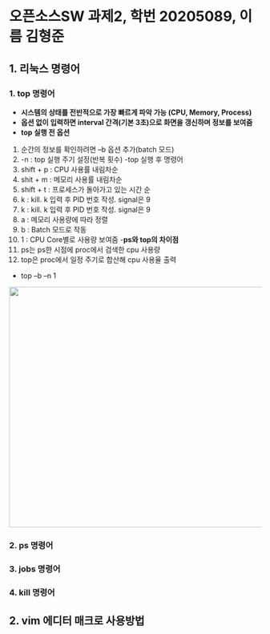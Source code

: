 # 오픈소스SW 과제2, 학번 20205089, 이름 김형준

## 1. 리눅스 명령어

### 1. top 명령어
- **시스템의 상태를 전반적으로 가장 빠르게 파악 가능 (CPU, Memory, Process)**
- **옵션 없이 입력하면 interval 간격(기본 3초)으로 화면을 갱신하며 정보를 보여줌**
- **top 실행 전 옵션**
 1. 순간의 정보를 확인하려면 –b 옵션 추가(batch 모드)
 2. -n : top 실행 주기 설정(반복 횟수)
-top 실행 후 명령어
 1. shift + p : CPU 사용률 내림차순
 2. shit + m : 메모리 사용률 내림차순
 3. shift + t : 프로세스가 돌아가고 있는 시간 순
 4. k : kill. k 입력 후 PID 번호 작성. signal은 9
 5. k : kill. k 입력 후 PID 번호 작성. signal은 9
 6. a : 메모리 사용량에 따라 정렬
 7. b : Batch 모드로 작동
 8. 1 : CPU Core별로 사용량 보여줌
-**ps와 top의 차이점**
 1. ps는 ps한 시점에 proc에서 검색한 cpu 사용량
 2. top은 proc에서 일정 주기로 합산해 cpu 사용율 출력
- top –b –n 1
<img src="[vim top](https://user-images.githubusercontent.com/106909588/172050384-0671711e-4662-4546-96a9-a26ea621f023.png)" width="640" height="480">




### 2. ps 명령어

### 3. jobs 명령어

### 4. kill 명령어

## 2. vim 에디터 매크로 사용방법
